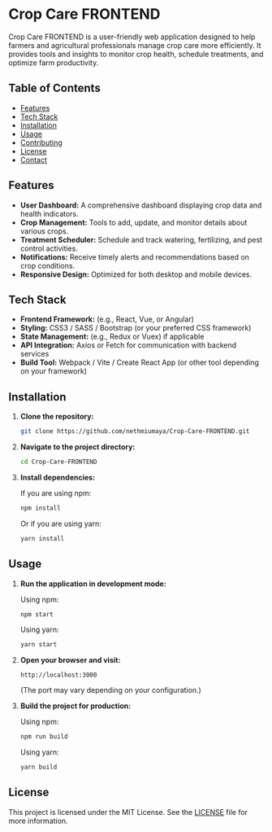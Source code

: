 # Crop Care FRONTEND

Crop Care FRONTEND is a user-friendly web application designed to help farmers and agricultural professionals manage crop care more efficiently. It provides tools and insights to monitor crop health, schedule treatments, and optimize farm productivity.

## Table of Contents

- [Features](#features)
- [Tech Stack](#tech-stack)
- [Installation](#installation)
- [Usage](#usage)
- [Contributing](#contributing)
- [License](#license)
- [Contact](#contact)

## Features

- **User Dashboard:** A comprehensive dashboard displaying crop data and health indicators.
- **Crop Management:** Tools to add, update, and monitor details about various crops.
- **Treatment Scheduler:** Schedule and track watering, fertilizing, and pest control activities.
- **Notifications:** Receive timely alerts and recommendations based on crop conditions.
- **Responsive Design:** Optimized for both desktop and mobile devices.

## Tech Stack

- **Frontend Framework:** (e.g., React, Vue, or Angular)
- **Styling:** CSS3 / SASS / Bootstrap (or your preferred CSS framework)
- **State Management:** (e.g., Redux or Vuex) if applicable
- **API Integration:** Axios or Fetch for communication with backend services
- **Build Tool:** Webpack / Vite / Create React App (or other tool depending on your framework)

## Installation

1. **Clone the repository:**

   ```bash
   git clone https://github.com/nethmiumaya/Crop-Care-FRONTEND.git
   ```

2. **Navigate to the project directory:**

   ```bash
   cd Crop-Care-FRONTEND
   ```

3. **Install dependencies:**

   If you are using npm:
   ```bash
   npm install
   ```

   Or if you are using yarn:
   ```bash
   yarn install
   ```

## Usage

1. **Run the application in development mode:**

   Using npm:
   ```bash
   npm start
   ```

   Using yarn:
   ```bash
   yarn start
   ```

2. **Open your browser and visit:**
   ```
   http://localhost:3000
   ```
   (The port may vary depending on your configuration.)

3. **Build the project for production:**

   Using npm:
   ```bash
   npm run build
   ```

   Using yarn:
   ```bash
   yarn build
   ```

## License

This project is licensed under the MIT License. See the [LICENSE](LICENSE) file for more information.
